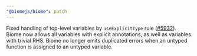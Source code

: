 ```yaml
---
"@biomejs/biome": patch
---
```


Fixed handling of top-level variables by `useExplicitType` rule ([#5932](https://github.com/biomejs/biome/issues/5932)). Biome now allows all variables with explicit annotations, as well as variables with trivial RHS. Biome no longer emits duplicated errors when an untyped function is assigned to an untyped variable.
